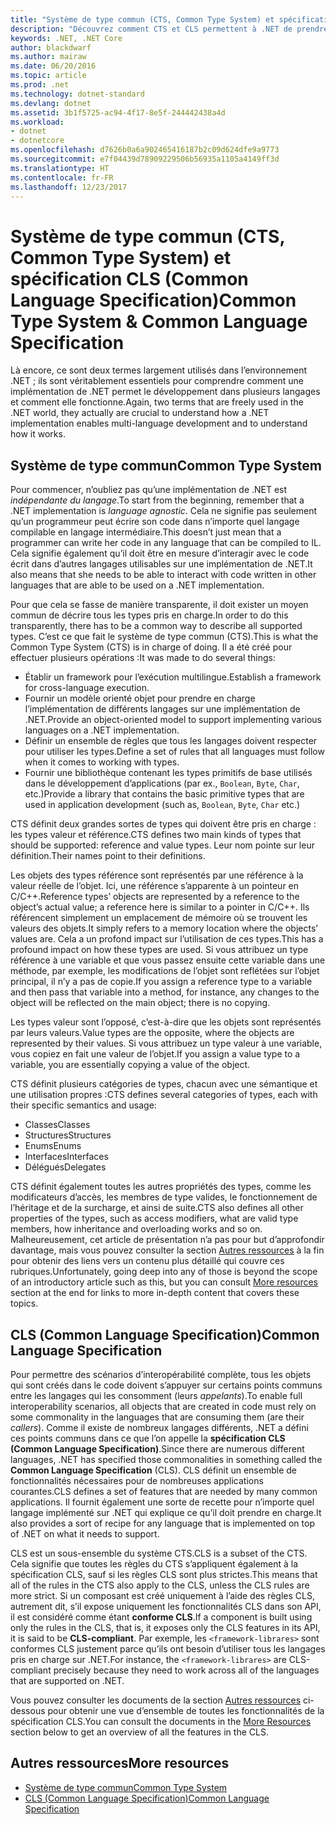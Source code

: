 ```yaml
---
title: "Système de type commun (CTS, Common Type System) et spécification CLS (Common Language Specification)"
description: "Découvrez comment CTS et CLS permettent à .NET de prendre en charge plusieurs langages."
keywords: .NET, .NET Core
author: blackdwarf
ms.author: mairaw
ms.date: 06/20/2016
ms.topic: article
ms.prod: .net
ms.technology: dotnet-standard
ms.devlang: dotnet
ms.assetid: 3b1f5725-ac94-4f17-8e5f-244442438a4d
ms.workload:
- dotnet
- dotnetcore
ms.openlocfilehash: d7626b0a6a902465416187b2c09d624dfe9a9773
ms.sourcegitcommit: e7f04439d78909229506b56935a1105a4149ff3d
ms.translationtype: HT
ms.contentlocale: fr-FR
ms.lasthandoff: 12/23/2017
---
```

# <a name="common-type-system--common-language-specification"></a><span data-ttu-id="7f6d2-104">Système de type commun (CTS, Common Type System) et spécification CLS (Common Language Specification)</span><span class="sxs-lookup"><span data-stu-id="7f6d2-104">Common Type System & Common Language Specification</span></span>

<span data-ttu-id="7f6d2-105">Là encore, ce sont deux termes largement utilisés dans l’environnement .NET ; ils sont véritablement essentiels pour comprendre comment une implémentation de .NET permet le développement dans plusieurs langages et comment elle fonctionne.</span><span class="sxs-lookup"><span data-stu-id="7f6d2-105">Again, two terms that are freely used in the .NET world, they actually are crucial to understand how a .NET implementation enables multi-language development and to understand how it works.</span></span>

## <a name="common-type-system"></a><span data-ttu-id="7f6d2-106">Système de type commun</span><span class="sxs-lookup"><span data-stu-id="7f6d2-106">Common Type System</span></span>

<span data-ttu-id="7f6d2-107">Pour commencer, n’oubliez pas qu’une implémentation de .NET est _indépendante du langage_.</span><span class="sxs-lookup"><span data-stu-id="7f6d2-107">To start from the beginning, remember that a .NET implementation is _language agnostic_.</span></span> <span data-ttu-id="7f6d2-108">Cela ne signifie pas seulement qu’un programmeur peut écrire son code dans n’importe quel langage compilable en langage intermédiaire.</span><span class="sxs-lookup"><span data-stu-id="7f6d2-108">This doesn’t just mean that a programmer can write her code in any language that can be compiled to IL.</span></span> <span data-ttu-id="7f6d2-109">Cela signifie également qu’il doit être en mesure d’interagir avec le code écrit dans d’autres langages utilisables sur une implémentation de .NET.</span><span class="sxs-lookup"><span data-stu-id="7f6d2-109">It also means that she needs to be able to interact with code written in other languages that are able to be used on a .NET implementation.</span></span>

<span data-ttu-id="7f6d2-110">Pour que cela se fasse de manière transparente, il doit exister un moyen commun de décrire tous les types pris en charge.</span><span class="sxs-lookup"><span data-stu-id="7f6d2-110">In order to do this transparently, there has to be a common way to describe all supported types.</span></span> <span data-ttu-id="7f6d2-111">C’est ce que fait le système de type commun (CTS).</span><span class="sxs-lookup"><span data-stu-id="7f6d2-111">This is what the Common Type System (CTS) is in charge of doing.</span></span> <span data-ttu-id="7f6d2-112">Il a été créé pour effectuer plusieurs opérations :</span><span class="sxs-lookup"><span data-stu-id="7f6d2-112">It was made to do several things:</span></span>

*   <span data-ttu-id="7f6d2-113">Établir un framework pour l’exécution multilingue.</span><span class="sxs-lookup"><span data-stu-id="7f6d2-113">Establish a framework for cross-language execution.</span></span>
*   <span data-ttu-id="7f6d2-114">Fournir un modèle orienté objet pour prendre en charge l’implémentation de différents langages sur une implémentation de .NET.</span><span class="sxs-lookup"><span data-stu-id="7f6d2-114">Provide an object-oriented model to support implementing various languages on a .NET implementation.</span></span>
*   <span data-ttu-id="7f6d2-115">Définir un ensemble de règles que tous les langages doivent respecter pour utiliser les types.</span><span class="sxs-lookup"><span data-stu-id="7f6d2-115">Define a set of rules that all languages must follow when it comes to working with types.</span></span>
*   <span data-ttu-id="7f6d2-116">Fournir une bibliothèque contenant les types primitifs de base utilisés dans le développement d’applications (par ex., `Boolean`, `Byte`, `Char`, etc.)</span><span class="sxs-lookup"><span data-stu-id="7f6d2-116">Provide a library that contains the basic primitive types that are used in application development (such as, `Boolean`, `Byte`, `Char` etc.)</span></span>

<span data-ttu-id="7f6d2-117">CTS définit deux grandes sortes de types qui doivent être pris en charge : les types valeur et référence.</span><span class="sxs-lookup"><span data-stu-id="7f6d2-117">CTS defines two main kinds of types that should be supported: reference and value types.</span></span> <span data-ttu-id="7f6d2-118">Leur nom pointe sur leur définition.</span><span class="sxs-lookup"><span data-stu-id="7f6d2-118">Their names point to their definitions.</span></span>

<span data-ttu-id="7f6d2-119">Les objets des types référence sont représentés par une référence à la valeur réelle de l’objet. Ici, une référence s’apparente à un pointeur en C/C++.</span><span class="sxs-lookup"><span data-stu-id="7f6d2-119">Reference types’ objects are represented by a reference to the object’s actual value; a reference here is similar to a pointer in C/C++.</span></span> <span data-ttu-id="7f6d2-120">Ils référencent simplement un emplacement de mémoire où se trouvent les valeurs des objets.</span><span class="sxs-lookup"><span data-stu-id="7f6d2-120">It simply refers to a memory location where the objects’ values are.</span></span> <span data-ttu-id="7f6d2-121">Cela a un profond impact sur l’utilisation de ces types.</span><span class="sxs-lookup"><span data-stu-id="7f6d2-121">This has a profound impact on how these types are used.</span></span> <span data-ttu-id="7f6d2-122">Si vous attribuez un type référence à une variable et que vous passez ensuite cette variable dans une méthode, par exemple, les modifications de l’objet sont reflétées sur l’objet principal, il n’y a pas de copie.</span><span class="sxs-lookup"><span data-stu-id="7f6d2-122">If you assign a reference type to a variable and then pass that variable into a method, for instance, any changes to the object will be reflected on the main object; there is no copying.</span></span>

<span data-ttu-id="7f6d2-123">Les types valeur sont l’opposé, c’est-à-dire que les objets sont représentés par leurs valeurs.</span><span class="sxs-lookup"><span data-stu-id="7f6d2-123">Value types are the opposite, where the objects are represented by their values.</span></span> <span data-ttu-id="7f6d2-124">Si vous attribuez un type valeur à une variable, vous copiez en fait une valeur de l’objet.</span><span class="sxs-lookup"><span data-stu-id="7f6d2-124">If you assign a value type to a variable, you are essentially copying a value of the object.</span></span>

<span data-ttu-id="7f6d2-125">CTS définit plusieurs catégories de types, chacun avec une sémantique et une utilisation propres :</span><span class="sxs-lookup"><span data-stu-id="7f6d2-125">CTS defines several categories of types, each with their specific semantics and usage:</span></span>

*   <span data-ttu-id="7f6d2-126">Classes</span><span class="sxs-lookup"><span data-stu-id="7f6d2-126">Classes</span></span>
*   <span data-ttu-id="7f6d2-127">Structures</span><span class="sxs-lookup"><span data-stu-id="7f6d2-127">Structures</span></span>
*   <span data-ttu-id="7f6d2-128">Enums</span><span class="sxs-lookup"><span data-stu-id="7f6d2-128">Enums</span></span>
*   <span data-ttu-id="7f6d2-129">Interfaces</span><span class="sxs-lookup"><span data-stu-id="7f6d2-129">Interfaces</span></span>
*   <span data-ttu-id="7f6d2-130">Délégués</span><span class="sxs-lookup"><span data-stu-id="7f6d2-130">Delegates</span></span>

<span data-ttu-id="7f6d2-131">CTS définit également toutes les autres propriétés des types, comme les modificateurs d’accès, les membres de type valides, le fonctionnement de l’héritage et de la surcharge, et ainsi de suite.</span><span class="sxs-lookup"><span data-stu-id="7f6d2-131">CTS also defines all other properties of the types, such as access modifiers, what are valid type members, how inheritance and overloading works and so on.</span></span> <span data-ttu-id="7f6d2-132">Malheureusement, cet article de présentation n’a pas pour but d’approfondir davantage, mais vous pouvez consulter la section [Autres ressources](#more-resources) à la fin pour obtenir des liens vers un contenu plus détaillé qui couvre ces rubriques.</span><span class="sxs-lookup"><span data-stu-id="7f6d2-132">Unfortunately, going deep into any of those is beyond the scope of an introductory article such as this, but you can consult [More resources](#more-resources) section at the end for links to more in-depth content that covers these topics.</span></span>

## <a name="common-language-specification"></a><span data-ttu-id="7f6d2-133">CLS (Common Language Specification)</span><span class="sxs-lookup"><span data-stu-id="7f6d2-133">Common Language Specification</span></span>

<span data-ttu-id="7f6d2-134">Pour permettre des scénarios d’interopérabilité complète, tous les objets qui sont créés dans le code doivent s’appuyer sur certains points communs entre les langages qui les consomment (leurs _appelants_).</span><span class="sxs-lookup"><span data-stu-id="7f6d2-134">To enable full interoperability scenarios, all objects that are created in code must rely on some commonality in the languages that are consuming them (are their _callers_).</span></span> <span data-ttu-id="7f6d2-135">Comme il existe de nombreux langages différents, .NET a défini ces points communs dans ce que l’on appelle la **spécification CLS (Common Language Specification)**.</span><span class="sxs-lookup"><span data-stu-id="7f6d2-135">Since there are numerous different languages, .NET has specified those commonalities in something called the **Common Language Specification** (CLS).</span></span> <span data-ttu-id="7f6d2-136">CLS définit un ensemble de fonctionnalités nécessaires pour de nombreuses applications courantes.</span><span class="sxs-lookup"><span data-stu-id="7f6d2-136">CLS defines a set of features that are needed by many common applications.</span></span> <span data-ttu-id="7f6d2-137">Il fournit également une sorte de recette pour n’importe quel langage implémenté sur .NET qui explique ce qu’il doit prendre en charge.</span><span class="sxs-lookup"><span data-stu-id="7f6d2-137">It also provides a sort of recipe for any language that is implemented on top of .NET on what it needs to support.</span></span>

<span data-ttu-id="7f6d2-138">CLS est un sous-ensemble du système CTS.</span><span class="sxs-lookup"><span data-stu-id="7f6d2-138">CLS is a subset of the CTS.</span></span> <span data-ttu-id="7f6d2-139">Cela signifie que toutes les règles du CTS s’appliquent également à la spécification CLS, sauf si les règles CLS sont plus strictes.</span><span class="sxs-lookup"><span data-stu-id="7f6d2-139">This means that all of the rules in the CTS also apply to the CLS, unless the CLS rules are more strict.</span></span> <span data-ttu-id="7f6d2-140">Si un composant est créé uniquement à l’aide des règles CLS, autrement dit, s’il expose uniquement les fonctionnalités CLS dans son API, il est considéré comme étant **conforme CLS**.</span><span class="sxs-lookup"><span data-stu-id="7f6d2-140">If a component is built using only the rules in the CLS, that is, it exposes only the CLS features in its API, it is said to be **CLS-compliant**.</span></span> <span data-ttu-id="7f6d2-141">Par exemple, les `<framework-librares>` sont conformes CLS justement parce qu’ils ont besoin d’utiliser tous les langages pris en charge sur .NET.</span><span class="sxs-lookup"><span data-stu-id="7f6d2-141">For instance, the `<framework-librares>` are CLS-compliant precisely because they need to work across all of the languages that are supported on .NET.</span></span>

<span data-ttu-id="7f6d2-142">Vous pouvez consulter les documents de la section [Autres ressources](#more-resources) ci-dessous pour obtenir une vue d’ensemble de toutes les fonctionnalités de la spécification CLS.</span><span class="sxs-lookup"><span data-stu-id="7f6d2-142">You can consult the documents in the [More Resources](#more-resources) section below to get an overview of all the features in the CLS.</span></span>

## <a name="more-resources"></a><span data-ttu-id="7f6d2-143">Autres ressources</span><span class="sxs-lookup"><span data-stu-id="7f6d2-143">More resources</span></span>

*   [<span data-ttu-id="7f6d2-144">Système de type commun</span><span class="sxs-lookup"><span data-stu-id="7f6d2-144">Common Type System</span></span>](./base-types/common-type-system.md)
*   [<span data-ttu-id="7f6d2-145">CLS (Common Language Specification)</span><span class="sxs-lookup"><span data-stu-id="7f6d2-145">Common Language Specification</span></span>](language-independence-and-language-independent-components.md)
